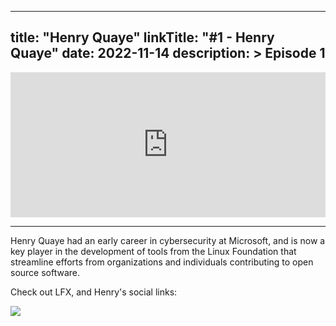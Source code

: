 
---
title: "Henry Quaye"
linkTitle: "#1 - Henry Quaye"
date: 2022-11-14
description: > 
  Episode 1
---

<iframe src="https://open.spotify.com/embed/episode/6yLHTSk8lIaNmHONzrVpjD?utm_source=generator" width="100%" height="232" frameBorder="0" allowfullscreen="" allow="autoplay; clipboard-write; encrypted-media; fullscreen; picture-in-picture"></iframe>

---

Henry Quaye had an early career in cybersecurity at Microsoft, and is now a key player in the development of tools from the Linux Foundation that streamline efforts from organizations and individuals contributing to open source software.

Check out LFX, and Henry's social links:

<div class="col-md-6">
    <div class="row">
      <a href="https://lfx.linuxfoundation.org/"><img src="/images/LFX-logo.svg"></a>
      <a href="https://linkedin.com/in/vdanen/"><i class="fab fa-linkedin-in"></i></a> 
      <a href="https://https://twitter.com/vdanen"><i class="fab fa-twitter"></i></a> 
  </div>
</div>